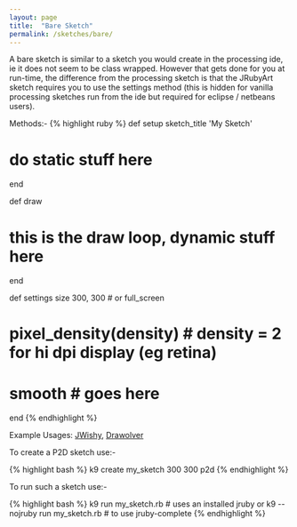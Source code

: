 ```yaml
---
layout: page
title:  "Bare Sketch"
permalink: /sketches/bare/
---
```


A bare sketch is similar to a sketch you would create in the processing ide, ie it does not seem to be class wrapped.  However that gets done for you at run-time, the difference from the processing sketch is that the JRubyArt sketch requires you to use the settings method (this is hidden for vanilla processing sketches run from the ide but required for eclipse / netbeans users).

Methods:-
{% highlight ruby %}
def setup
  sketch_title 'My Sketch'
  # do static stuff here
end

def draw
  # this is the draw loop, dynamic stuff here
end

def settings
  size 300, 300 # or full_screen
  # pixel_density(density) # density = 2 for hi dpi display (eg retina)
  # smooth # goes here
end
{% endhighlight %}

Example Usages: [JWishy][jwishy], [Drawolver][drawolver]

To create a P2D sketch use:-

{% highlight bash %}
k9 create my_sketch 300 300 p2d
{% endhighlight %}

To run such a sketch use:-

{% highlight bash %}
k9 run my_sketch.rb # uses an installed jruby or
k9 --nojruby run my_sketch.rb # to use jruby-complete
{% endhighlight %}

[jwishy]: https://github.com/ruby-processing/JRubyArt-examples/blob/master/contributed/jwishy.rb
[drawolver]: https://github.com/ruby-processing/JRubyArt-examples/blob/master/contributed/drawolver.rb
